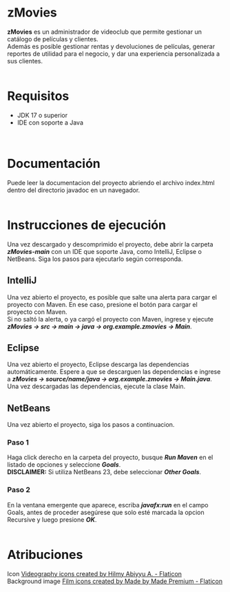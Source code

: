 # zMovies
<b>zMovies</b> es un administrador de videoclub que permite gestionar un catálogo de películas y clientes.<br>
Además es posible gestionar rentas y devoluciones de películas, generar reportes de utilidad para el negocio, y dar una experiencia personalizada a sus clientes.
<br>
<br>
# Requisitos
<ul>
  <li>JDK 17 o superior</li>
  <li>IDE con soporte a Java</li>
</ul>
<br>

# Documentación
Puede leer la documentacion del proyecto abriendo el archivo index.html dentro del directorio javadoc en un navegador.
<br>
<br>

# Instrucciones de ejecución 
Una vez descargado y descomprimido el proyecto, debe abrir la carpeta <b><i>zMovies-main</i></b> con un IDE que soporte Java, como IntelliJ, Eclipse o NetBeans.
Siga los pasos para ejecutarlo según corresponda.
<br>
## IntelliJ
Una vez abierto el proyecto, es posible que salte una alerta para cargar el proyecto con Maven. En ese caso, presione el botón para cargar el proyecto con Maven.<br>
Si no saltó la alerta, o ya cargó el proyecto con Maven, ingrese y ejecute <b><i>zMovies -> src -> main -> java -> org.example.zmovies -> Main</i></b>.
<br>
## Eclipse
Una vez abierto el proyecto, Eclipse descarga las dependencias automáticamente. Espere a que se descarguen las dependencias e 
ingrese a <b><i>zMovies -> source/name/java -> org.example.zmovies -> Main.java</i></b>.<br>
Una vez descargadas las dependencias, ejecute la clase Main. 
<br>
## NetBeans
Una vez abierto el proyecto, siga los pasos a continuacion.
### Paso 1
Haga click derecho en la carpeta del proyecto, busque <b><i>Run Maven</i></b> en el listado de opciones y seleccione <b><i>Goals</i></b>.<br>
<b>DISCLAIMER:</b> Si utiliza NetBeans 23, debe seleccionar <b><i>Other Goals</i></b>.
### Paso 2
En la ventana emergente que aparece, escriba <b><i>javafx:run</i></b> en el campo Goals, antes de proceder asegúrese que solo esté marcada la opcion Recursive y luego presione <b><i>OK</i></b>.
<br>
<br>
# Atribuciones
Icon <a href="https://www.flaticon.com/free-icons/videography" title="videography icons">Videography icons created by Hilmy Abiyyu A. - Flaticon</a><br>
Background image <a href="https://www.flaticon.com/free-icons/film" title="film icons">Film icons created by Made by Made Premium - Flaticon</a>
